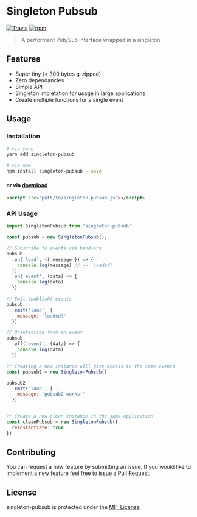 # Singleton Pubsub
[![Travis](https://img.shields.io/travis/johnsylvain/singleton-pubsub.svg)](https://travis-ci.org/johnsylvain/singleton-pubsub)
[![npm](https://img.shields.io/npm/v/singleton-pubsub.svg)](https://npmjs.org/package/singleton-pubsub)
> A performant Pub/Sub interface wrapped in a singleton

## Features
- Super tiny (< 300 bytes g-zipped)
- Zero dependancies
- Simple API
- Singleton impletation for usage in large applications
- Create multiple functions for a single event

## Usage

### Installation
```bash
# via yarn
yarn add singleton-pubsub

# via npm
npm install singleton-pubsub --save
```
#### or via [download](https://raw.githubusercontent.com/johnsylvain/singleton-pubsub/master/index.js)
```html
<script src="path/to/singleton-pubsub.js"></script>
```

### API Usage
```js
import SingletonPubsub from 'singleton-pubsub'

const pubsub = new SingletonPubsub();

// Subscribe to events via handlers
pubsub
  .on('load', ({ message }) => {
    console.log(message) // => 'loaded!'
  })
  .on('event', (data) => {
    console.log(data)
  })

// Emit (publish) events
pubsub
  .emit('load', {
    message: 'loaded!'
  })

// Unsubscribe from an event
pubsub
  .off('event', (data) => {
    console.log(data)
  })

// Creating a new instance will give access to the same events
const pubsub2 = new SingletonPubsub()

pubsub2
  .emit('load', {
    message: 'pubsub2 works!'
  })


// Create a new clean instance in the same application
const cleanPubsub = new SingletonPubsub({
  reinstantiate: true
})
```


## Contributing
You can request a new feature by submitting an issue. If you would like to implement a new feature feel free to issue a Pull Request.

## License
singleton-pubsub is protected under the [MIT License](https://choosealicense.com/licenses/mit/)